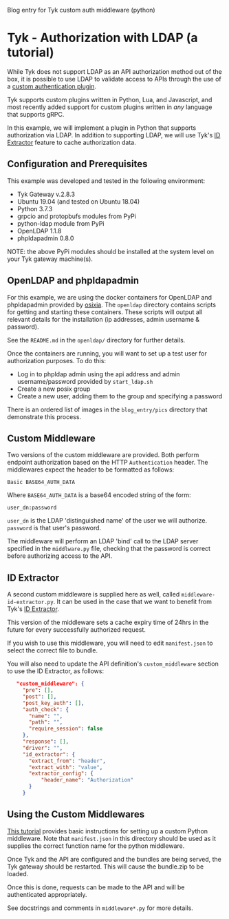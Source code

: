 Blog entry for Tyk custom auth middleware (python)

Tyk - Authorization with LDAP (a tutorial)
=====

While Tyk does not support LDAP as an API authorization method out of the box,
it is possible to use LDAP to validate access to APIs through the use of
a [custom authentication plugin](https://tyk.io/docs/customise-tyk/plugins/rich-plugins/python/custom-auth-python-tutorial/).

Tyk supports custom plugins written in Python, Lua, and Javascript, and most recently
added support for custom plugins written in *any* language that supports gRPC.

In this example, we will implement a plugin in Python that supports authorization via LDAP. In addition
to supporting LDAP, we will use Tyk's [ID Extractor](https://tyk.io/docs/customise-tyk/plugins/rich-plugins/id-extractor/) feature to cache authorization data.

Configuration and Prerequisites
-----

This example was developed and tested in the following environment:

 - Tyk Gateway v.2.8.3
 - Ubuntu 19.04 (and tested on Ubuntu 18.04)
 - Python 3.7.3
 - grpcio and protopbufs modules from PyPi
 - python-ldap module from PyPi
 - OpenLDAP 1.1.8
 - phpldapadmin 0.8.0
 
NOTE: the above PyPi modules should be installed at the system level on your Tyk gateway machine(s).
 
OpenLDAP and phpldapadmin
-----

For this example, we are using the docker containers for OpenLDAP and phpldapadmin provided by 
[osixia](http://www.osixia.net/docker/images/). The `openldap` directory contains scripts for getting and starting these containers.
These scripts will output all relevant details for the installation (ip addresses, admin username & password).

See the `README.md` in the `openldap/` directory for further details.

Once the containers are running, you will want to set up a test user for authorization purposes. To do this:

 - Log in to phpldap admin using the api address and admin username/password provided by `start_ldap.sh`
 - Create a new posix group
 - Create a new user, adding them to the group and specifying a password

There is an ordered list of images in the `blog_entry/pics` directory that demonstrate
this process.

Custom Middleware
-----

Two versions of the custom middleware are provided. Both perform endpoint authorization
based on the HTTP `Authentication` header. The middlewares expect the header to be formatted
as follows:

`Basic BASE64_AUTH_DATA`

Where `BASE64_AUTH_DATA` is a base64 encoded string of the form:

`user_dn:password`

`user_dn` is the LDAP 'distinguished name' of the user we will authorize. `password` is that user's password.

The middleware will perform an LDAP 'bind' call to the LDAP server specified in the `middlware.py` file, checking
that the password is correct before authorizing access to the API.

ID Extractor
-----

A second custom middleware is supplied here as well, called `middleware-id-extractor.py`.
It can be used in the case that we want to benefit from Tyk's [ID Extractor](https://tyk.io/docs/customise-tyk/plugins/rich-plugins/id-extractor/).

This version of the middleware sets a cache expiry time of 24hrs in the future for every
successfully authorized request.

If you wish to use this middleware, you will need to edit `manifest.json` to select the
correct file to bundle.

You will also need to update the API definition's `custom_middleware` section to use 
the ID Extractor, as follows:

```json
   "custom_middleware": {
     "pre": [],
     "post": [],
     "post_key_auth": [],
     "auth_check": {
       "name": "",
       "path": "",
       "require_session": false
     },
     "response": [],
     "driver": "",
     "id_extractor": {
       "extract_from": "header",
       "extract_with": "value",
       "extractor_config": {
           "header_name": "Authorization"
       }
     }
```


Using the Custom Middlewares
-----

[This tutorial](https://tyk.io/docs/customise-tyk/plugins/rich-plugins/python/custom-auth-python-tutorial/)
provides basic instructions for setting up a custom Python middleware. Note that `manifest.json` in
this directory should be used as it supplies the correct function name for the python middleware.

Once Tyk and the API are configured and the bundles are being served, the Tyk gateway
should be restarted. This will cause the bundle.zip to be loaded.

Once this is done, requests can be made to the API and will be authenticated appropriately.

See docstrings and comments in `middleware*.py` for more details.